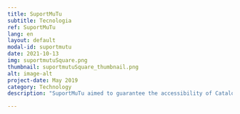 ```yaml
---
title: SuportMuTu
subtitle: Tecnologia
ref: SuportMuTu
lang: en
layout: default
modal-id: suportmutu
date: 2021-10-13
img: suportmutuSquare.png
thumbnail: suportmutuSquare_thumbnail.png
alt: image-alt
project-date: May 2019
category: Technology
description: "SuportMuTu aimed to guarantee the accessibility of Catalonia’s health protocol channels and Barcelona’s neighbourhood solidarity groups into some of the most common non-Latin migrant languages of Barcelona: Arabic, Urdu and Chinese. By combining AI-based language technology with a volunteer network, SuportMuTu helped serve Telegram channels in these languages in parallel to their original versions so that everyone can get informed and support each other during the lockdown. SuportMuTu is a people-facing and people-powered technology. <p>SuportMuTu places human in the centre by making the whole process dependent on human verifiers. Message logistics and artificial intelligence is used only to make the process more efficient and easily-manageable by the volunteers. <p>For more information, refer to our <a href='______'>blogpost</a>."

---
```

